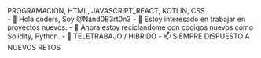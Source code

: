 <HTML>
<HEAD>
<TITLE> El blog de Nand0B3rt0n3 </TITLE>
<META>PROGRAMACION, HTML, JAVASCRIPT_REACT, KOTLIN, CSS</META>
</HEAD>
<BODY>
<DIV>
- 👋 Hola coders, Soy @Nand0B3rt0n3
- 👀 Estoy interesado en trabajar en proyectos nuevos.
- 🌱 Ahora estoy reciclandome con codigos nuevos como Solidity, Python.
- 💞️ TELETRABAJO / HIBRIDO
- 📫 SIEMPRE DISPUESTO A NUEVOS RETOS
</DIV>
<DIV>
<!---
NO DUDEIS EN CONTACTARME
--->
</DIV>
</BODY>
</HTML>
